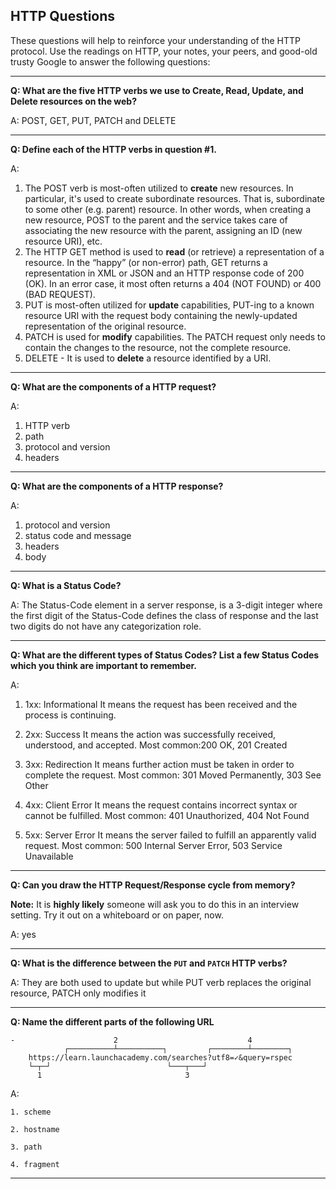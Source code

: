 ## HTTP Questions

These questions will help to reinforce your understanding of the HTTP protocol. Use the readings on HTTP, your notes, your peers, and good-old trusty Google to answer the following questions:

* * *
**Q: What are the five HTTP verbs we use to Create, Read, Update, and Delete resources on the web?**

A: POST, GET, PUT, PATCH and DELETE



* * *
**Q: Define each of the HTTP verbs in question #1.**

A:
1. The POST verb is most-often utilized to **create** new resources. In particular, it's used to create subordinate resources. That is, subordinate to some other (e.g. parent) resource. In other words, when creating a new resource, POST to the parent and the service takes care of associating the new resource with the parent, assigning an ID (new resource URI), etc.
2. The HTTP GET method is used to **read** (or retrieve) a representation of a resource. In the “happy” (or non-error) path, GET returns a representation in XML or JSON and an HTTP response code of 200 (OK). In an error case, it most often returns a 404 (NOT FOUND) or 400 (BAD REQUEST).
3. PUT is most-often utilized for **update** capabilities, PUT-ing to a known resource URI with the request body containing the newly-updated representation of the original resource.
4. PATCH is used for **modify** capabilities. The PATCH request only needs to contain the changes to the resource, not the complete resource.
5. DELETE - It is used to **delete** a resource identified by a URI.



* * *
**Q: What are the components of a HTTP request?**

A:
1. HTTP verb
2. path
3. protocol and version
4. headers


* * *
**Q: What are the components of a HTTP response?**

A:
1. protocol and version
2. status code and message
3. headers
4. body


* * *
**Q: What is a Status Code?**

A:
The Status-Code element in a server response, is a 3-digit integer where the first digit of the Status-Code defines the class of response and the last two digits do not have any categorization role.


* * *
**Q: What are the different types of Status Codes? List a few Status Codes which you think are important to remember.**

A:
1.	1xx: Informational
It means the request has been received and the process is continuing.

2.	2xx: Success
It means the action was successfully received, understood, and accepted. Most common:200 OK, 201 Created

3.	3xx: Redirection
It means further action must be taken in order to complete the request.
  Most common: 301 Moved Permanently, 303 See Other
4.	4xx: Client Error
It means the request contains incorrect syntax or cannot be fulfilled.
  Most common: 401 Unauthorized, 404 Not Found

5.	5xx: Server Error
It means the server failed to fulfill an apparently valid request.
  Most common: 500 Internal Server Error, 503 Service Unavailable


* * *
**Q: Can you draw the HTTP Request/Response cycle from memory?**

**Note:** It is **highly likely** someone will ask you to do this in an interview setting. Try it out on a whiteboard or on paper, now.

A:
yes


* * *
**Q: What is the difference between the `PUT` and `PATCH` HTTP verbs?**

A: They are both used to update but while PUT verb replaces the original resource, PATCH only modifies it



* * *
**Q: Name the different parts of the following URL**

```
-                      2                             4
            ┌──────────┴──────────┐         ┌────────┴────────┐
    https://learn.launchacademy.com/searches?utf8=✓&query=rspec
    └─┬─┘                          └───┬───┘
      1                                3
```

A:

    1. scheme

    2. hostname

    3. path

    4. fragment

* * *
